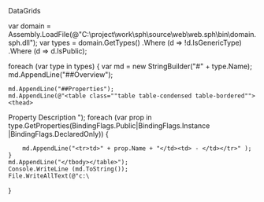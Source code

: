 <Query Kind="Statements">
  <Output>DataGrids</Output>
</Query>

var domain = Assembly.LoadFile(@"C:\project\work\sph\source\web\web.sph\bin\domain.sph.dll");
var types = domain.GetTypes()
.Where (d => !d.IsGenericType)
.Where (d => d.IsPublic);


foreach (var type in types)
{
	var md = new StringBuilder("#" + type.Name);
	md.AppendLine("##Overview");
	
	md.AppendLine("##Properties");
	md.AppendLine(@"<table class=""table table-condensed table-bordered"">
    <thead>
<tr>
<th>Property</th>
<th>Description</th>
</tr>
</thead>
<tbody>");
	foreach (var prop in type.GetProperties(BindingFlags.Public|BindingFlags.Instance |BindingFlags.DeclaredOnly))
	{
		
		md.AppendLine("<tr>td>" + prop.Name + "</td><td> - </td></tr>" );
	}
	md.AppendLine("</tbody></table>");
	Console.WriteLine (md.ToString());
	File.WriteAllText(@"c:\
}
